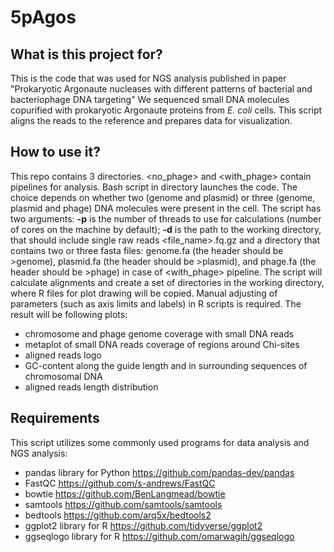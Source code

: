 # 5pAgos

## What is this project for?
This is the code that was used for NGS analysis published in paper "Prokaryotic Argonaute nucleases with different patterns of bacterial and bacteriophage DNA targeting" 
We sequenced small DNA molecules copurified with prokaryotic Argonaute proteins from *E. coli* cells.
This script aligns the reads to the reference and prepares data for visualization.

## How to use it?
This repo contains 3 directories. <no_phage> and <with_phage> contain pipelines for analysis. Bash script in <pipeline> directory launches the code. The choice depends on whether two (genome and plasmid) or three (genome, plasmid and phage) DNA molecules were present in the cell. The script has two arguments:
  **-p** is the number of threads to use for calculations (number of cores on the machine by default);
  **-d** is the path to the working directory, that should include single raw reads <file_name>.fq.gz and a directory that contains two or three fasta files: genome.fa (the header should be >genome), plasmid.fa (the header should be >plasmid), and phage.fa (the header should be >phage) in case of <with_phage> pipeline.
The script will calculate alignments and create a set of directories in the working directory, where R files for plot drawing will be copied. Manual adjusting of parameters (such as axis limits and labels) in R scripts is required.
The result will be following plots:
- chromosome and phage genome coverage with small DNA reads
- metaplot of small DNA reads coverage of regions around Chi-sites
- aligned reads logo
- GC-content along the guide length and in surrounding sequences of chromosomal DNA
- aligned reads length distribution

## Requirements
This script utilizes some commonly used programs for data analysis and NGS analysis:
- pandas library for Python https://github.com/pandas-dev/pandas
- FastQC https://github.com/s-andrews/FastQC
- bowtie https://github.com/BenLangmead/bowtie
- samtools https://github.com/samtools/samtools
- bedtools https://github.com/arq5x/bedtools2
- ggplot2 library for R https://github.com/tidyverse/ggplot2
- ggseqlogo library for R https://github.com/omarwagih/ggseqlogo
